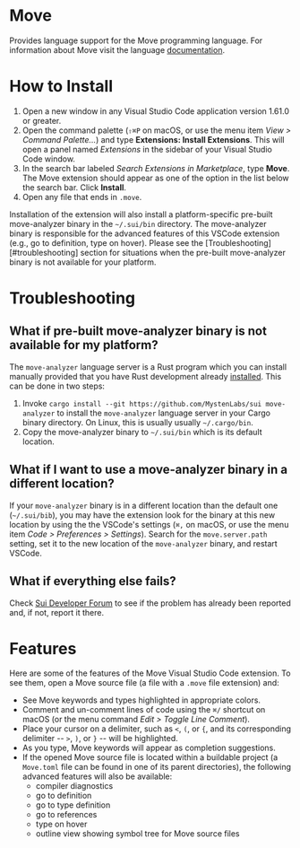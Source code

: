 # Move

Provides language support for the Move programming language. For information about Move visit the
language [documentation](https://docs.sui.io/concepts/sui-move-concepts).

# How to Install

1. Open a new window in any Visual Studio Code application version 1.61.0 or greater.
2. Open the command palette (`⇧⌘P` on macOS, or use the menu item *View > Command Palette...*) and
   type **Extensions: Install Extensions**. This will open a panel named *Extensions* in the
   sidebar of your Visual Studio Code window.
3. In the search bar labeled *Search Extensions in Marketplace*, type **Move**. The Move extension 
   should appear as one of the option in the list below the search bar. Click **Install**.
4. Open any file that ends in `.move`.

Installation of the extension will also install a platform-specific pre-built move-analyzer binary in
the `~/.sui/bin` directory. The move-analyzer binary is responsible for the advanced features of this
VSCode extension (e.g., go to definition, type on hover). Please see the [Troubleshooting][#troubleshooting]
section for situations when the pre-built move-analyzer binary is not available for your platform.

# Troubleshooting

## What if pre-built move-analyzer binary is not available for my platform?

The `move-analyzer` language server is a Rust program which you can install manually provided
that you have Rust development already [installed](https://www.rust-lang.org/tools/install).
This can be done in two steps:

1. Invoke `cargo install --git https://github.com/MystenLabs/sui move-analyzer` to install the
`move-analyzer` language server in your Cargo binary directory. On Linux, this is usually
usually `~/.cargo/bin`.
2. Copy the move-analyzer binary to `~/.sui/bin` which is its default location.

## What if I want to use a move-analyzer binary in a different location?

If your `move-analyzer` binary is in a different location than the default one (`~/.sui/bib`),
you may have the extension look for the binary at this new location by using the the VSCode's
settings (`⌘,` on macOS, or use the menu item *Code > Preferences > Settings*). Search for the
`move.server.path` setting, set it to the new location of the `move-analyzer` binary, and restart
VSCode.

## What if everything else fails?

Check [Sui Developer Forum](https://forums.sui.io/c/technical-support) to see if the problem
has already been reported and, if not, report it there.

# Features

Here are some of the features of the Move Visual Studio Code extension. To see them, open a
Move source file (a file with a `.move` file extension) and:

- See Move keywords and types highlighted in appropriate colors.
- Comment and un-comment lines of code using the `⌘/` shortcut on macOS (or the menu command *Edit >
  Toggle Line Comment*).
- Place your cursor on a delimiter, such as `<`, `(`, or `{`, and its corresponding delimiter --
  `>`, `)`, or `}` -- will be highlighted.
- As you type, Move keywords will appear as completion suggestions.
- If the opened Move source file is located within a buildable project (a `Move.toml` file can be
  found in one of its parent directories), the following advanced features will also be available:
  - compiler diagnostics
  - go to definition
  - go to type definition
  - go to references
  - type on hover
  - outline view showing symbol tree for Move source files
